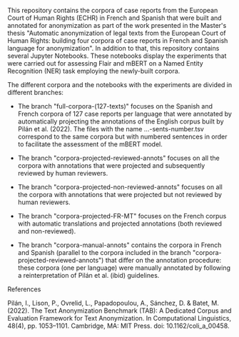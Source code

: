 This repository contains the corpora of case reports from the European Court of Human Rights (ECHR) in French and Spanish that were built and annotated for anonymization as part of the work presented in the Master's thesis "Automatic anonymization of legal texts from the European Court of Human Rights: building four corpora of case reports in French and Spanish language for anonymization". In addition to that, this repository contains several Jupyter Notebooks. These notebooks display the experiments that were carried out for assessing Flair and mBERT on a Named Entity Recognition (NER) task employing the newly-built corpora.

The different corpora and the notebooks with the experiments are divided in different branches:

- The branch "full-corpora-(127-texts)" focuses on the Spanish and French corpora of 127 case reports per language that were annotated by automatically projecting the annotations of the English corpus built by Pilán et al. (2022). The files with the name ...-sents-number.tsv correspond to the same corpora but with numbered sentences in order to facilitate the assessment of the mBERT model.

- The branch "corpora-projected-reviewed-annots" focuses on all the corpora with annotations that were projected and subsequently reviewed by human reviewers.

- The branch "corpora-projected-non-reviewed-annots" focuses on all the corpora with annotations that were projected but not reviewed by human reviewers.

- The branch "corpora-projected-FR-MT" focuses on the French corpus with automatic translations and projected annotations (both reviewed and non-reviewed).

- The branch "corpora-manual-annots" contains the corpora in French and Spanish (parallel to the corpora included in the branch "corpora-projected-reviewed-annots") that differ on the annotation procedure: these corpora (one per language) were manually annotated by following a reinterpretation of Pilán et al. (ibid) guidelines.

References

Pilán, I., Lison, P., Ovrelid, L., Papadopoulou, A., Sánchez, D. & Batet, M. (2022). The Text Anonymization Benchmark (TAB): A Dedicated Corpus and Evaluation Framework for Text Anonymization. In Computational Linguistics, 48(4), pp. 1053–1101. Cambridge, MA: MIT Press. doi: 10.1162/coli_a_00458.
